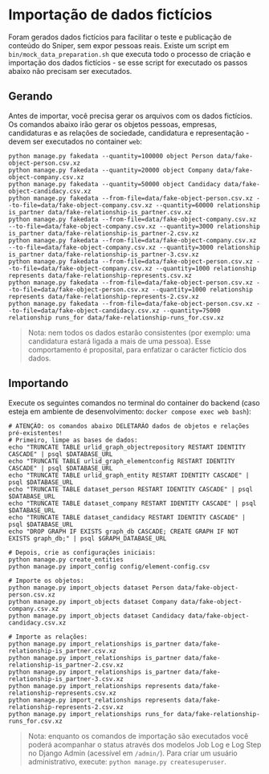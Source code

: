 # Importação de dados fictícios

Foram gerados dados fictícios para facilitar o teste e publicação de conteúdo do Sniper, sem expor pessoas reais.
Existe um script em `bin/mock_data_preparation.sh` que executa todo o processo de criação e importação dos dados
fictícios - se esse script for executado os passos abaixo não precisam ser executados.

## Gerando

Antes de importar, você precisa gerar os arquivos com os dados fictícios.
Os comandos abaixo irão gerar os objetos pessoas, empresas, candidaturas e as
relações de sociedade, candidatura e representação - devem ser executados no
container `web`:

```shell
python manage.py fakedata --quantity=100000 object Person data/fake-object-person.csv.xz
python manage.py fakedata --quantity=20000 object Company data/fake-object-company.csv.xz
python manage.py fakedata --quantity=50000 object Candidacy data/fake-object-candidacy.csv.xz
python manage.py fakedata --from-file=data/fake-object-person.csv.xz --to-file=data/fake-object-company.csv.xz --quantity=60000 relationship is_partner data/fake-relationship-is_partner.csv.xz
python manage.py fakedata --from-file=data/fake-object-company.csv.xz --to-file=data/fake-object-company.csv.xz --quantity=3000 relationship is_partner data/fake-relationship-is_partner-2.csv.xz
python manage.py fakedata --from-file=data/fake-object-company.csv.xz --to-file=data/fake-object-company.csv.xz --quantity=3000 relationship is_partner data/fake-relationship-is_partner-3.csv.xz
python manage.py fakedata --from-file=data/fake-object-person.csv.xz --to-file=data/fake-object-company.csv.xz --quantity=1000 relationship represents data/fake-relationship-represents.csv.xz
python manage.py fakedata --from-file=data/fake-object-person.csv.xz --to-file=data/fake-object-person.csv.xz --quantity=1000 relationship represents data/fake-relationship-represents-2.csv.xz
python manage.py fakedata --from-file=data/fake-object-person.csv.xz --to-file=data/fake-object-candidacy.csv.xz --quantity=75000 relationship runs_for data/fake-relationship-runs_for.csv.xz
```

> Nota: nem todos os dados estarão consistentes (por exemplo: uma candidatura
> estará ligada a mais de uma pessoa). Esse comportamento é proposital, para
> enfatizar o carácter fictício dos dados.


## Importando

Execute os seguintes comandos no terminal do container do backend (caso esteja
em ambiente de desenvolvimento: `docker compose exec web bash`):

```shell
# ATENÇÃO: os comandos abaixo DELETARÃO dados de objetos e relações pré-existentes!
# Primeiro, limpe as bases de dados:
echo "TRUNCATE TABLE urlid_graph_objectrepository RESTART IDENTITY CASCADE" | psql $DATABASE_URL
echo "TRUNCATE TABLE urlid_graph_elementconfig RESTART IDENTITY CASCADE" | psql $DATABASE_URL
echo "TRUNCATE TABLE urlid_graph_entity RESTART IDENTITY CASCADE" | psql $DATABASE_URL
echo "TRUNCATE TABLE dataset_person RESTART IDENTITY CASCADE" | psql $DATABASE_URL
echo "TRUNCATE TABLE dataset_company RESTART IDENTITY CASCADE" | psql $DATABASE_URL
echo "TRUNCATE TABLE dataset_candidacy RESTART IDENTITY CASCADE" | psql $DATABASE_URL
echo "DROP GRAPH IF EXISTS graph_db CASCADE; CREATE GRAPH IF NOT EXISTS graph_db;" | psql $GRAPH_DATABASE_URL

# Depois, crie as configurações iniciais:
python manage.py create_entities
python manage.py import_config config/element-config.csv

# Importe os objetos:
python manage.py import_objects dataset Person data/fake-object-person.csv.xz
python manage.py import_objects dataset Company data/fake-object-company.csv.xz
python manage.py import_objects dataset Candidacy data/fake-object-candidacy.csv.xz

# Importe as relações:
python manage.py import_relationships is_partner data/fake-relationship-is_partner.csv.xz
python manage.py import_relationships is_partner data/fake-relationship-is_partner-2.csv.xz
python manage.py import_relationships is_partner data/fake-relationship-is_partner-3.csv.xz
python manage.py import_relationships represents data/fake-relationship-represents.csv.xz
python manage.py import_relationships represents data/fake-relationship-represents-2.csv.xz
python manage.py import_relationships runs_for data/fake-relationship-runs_for.csv.xz
```

> Nota: enquanto os comandos de importação são executados você poderá
> acompanhar o status através dos modelos Job Log e Log Step no Django Admin
> (acessível em `/admin/`). Para criar um usuário administrativo, execute:
> `python manage.py createsuperuser`.
